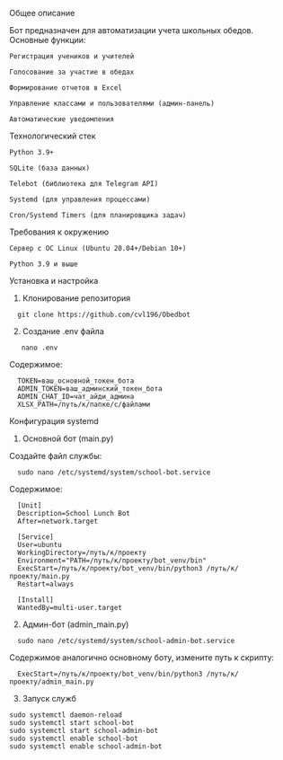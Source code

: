 Общее описание

Бот предназначен для автоматизации учета школьных обедов. Основные функции:

    Регистрация учеников и учителей

    Голосование за участие в обедах

    Формирование отчетов в Excel

    Управление классами и пользователями (админ-панель)

    Автоматические уведомления

Технологический стек

    Python 3.9+

    SQLite (база данных)

    Telebot (библиотека для Telegram API)

    Systemd (для управления процессами)

    Cron/Systemd Timers (для планировщика задач)


Требования к окружению

    Сервер с ОС Linux (Ubuntu 20.04+/Debian 10+)

    Python 3.9 и выше

Установка и настройка
1. Клонирование репозитория
````
  git clone https://github.com/cvl196/Obedbot
````
2. Создание .env файла
````
   nano .env
````
Содержимое:
````
  TOKEN=ваш_основной_токен_бота
  ADMIN_TOKEN=ваш_админский_токен_бота
  ADMIN_CHAT_ID=чат_айди_админа
  XLSX_PATH=/путь/к/папке/с/файлами
````
Конфигурация systemd
1. Основной бот (main.py)

Создайте файл службы:
````
  sudo nano /etc/systemd/system/school-bot.service
````
Содержимое:
````
  [Unit]
  Description=School Lunch Bot
  After=network.target
  
  [Service]
  User=ubuntu
  WorkingDirectory=/путь/к/проекту
  Environment="PATH=/путь/к/проекту/bot_venv/bin"
  ExecStart=/путь/к/проекту/bot_venv/bin/python3 /путь/к/проекту/main.py
  Restart=always
  
  [Install]
  WantedBy=multi-user.target
````
2. Админ-бот (admin_main.py)
````
  sudo nano /etc/systemd/system/school-admin-bot.service
````
Содержимое аналогично основному боту, измените путь к скрипту:
````
  ExecStart=/путь/к/проекту/bot_venv/bin/python3 /путь/к/проекту/admin_main.py
````
3. Запуск служб
````
sudo systemctl daemon-reload
sudo systemctl start school-bot
sudo systemctl start school-admin-bot
sudo systemctl enable school-bot
sudo systemctl enable school-admin-bot
````

